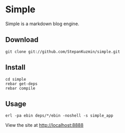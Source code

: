Simple
======

Simple is a markdown blog engine.


Download
-----------

    git clone git://github.com/StepanKuzmin/simple.git

Install
-------

    cd simple
    rebar get-deps
    rebar compile

Usage
-----

    erl -pa ebin deps/*/ebin -noshell -s simple_app

View the site at [http://localhost:8888](http://localhost:8888)
